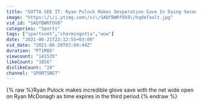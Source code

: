 ```yaml
---
title: "GOTTA SEE IT: Ryan Pulock Makes Desperation Save In Dying Seconds To Preserve Islanders Win"
image: "https:\/\/i.ytimg.com\/vi\/SAQfBWRfOV8\/hqdefault.jpg"
vid_id: "SAQfBWRfOV8"
categories: "Sports"
tags: ["sportsnet","charmingotta","wow"]
date: "2021-06-21T22:12:55+03:00"
vid_date: "2021-06-20T03:04:44Z"
duration: "PT1M8S"
viewcount: "141535"
likeCount: "1856"
dislikeCount: "28"
channel: "SPORTSNET"
---
```

{% raw %}Ryan Pulock makes incredible glove save with the net wide open on Ryan McDonagh as time expires in the third period.{% endraw %}
